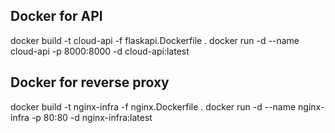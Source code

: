 ## Docker for API
docker build -t cloud-api -f flaskapi.Dockerfile .
docker run -d --name cloud-api -p 8000:8000 -d cloud-api:latest

## Docker for reverse proxy
docker build -t nginx-infra -f nginx.Dockerfile .
docker run -d --name nginx-infra -p 80:80 -d nginx-infra:latest